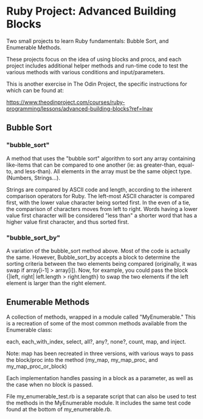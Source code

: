 # Ruby Project: Advanced Building Blocks
Two small projects to learn Ruby fundamentals: Bubble Sort, and Enumerable Methods.

These projects focus on the idea of using blocks and procs, and each project includes additional helper methods and run-time code to test the various methods with various conditions and input/parameters.

This is another exercise in The Odin Project, the specific instructions for which can be found at:

https://www.theodinproject.com/courses/ruby-programming/lessons/advanced-building-blocks?ref=lnav


## Bubble Sort

### "bubble_sort"
A method that uses the "bubble sort" algorithm to sort any array containing like-items that can be compared to one another (ie: as greater-than, equal-to, and less-than).  All elements in the array must be the same object type. (Numbers, Strings...).

Strings are compared by ASCII code and length, according to the inherent comparison operators for Ruby.  The left-most ASCII character is compared first, with the lower value character being sorted first.  In the even of a tie, the comparison of characters moves from left to right.  Words having a lower value first character will be considered "less than" a shorter word that has a higher value first character, and thus sorted first.

### "bubble_sort_by"
A variation of the bubble_sort method above.  Most of the code is actually the same. However, Bubble_sort_by accepts a block to determine the sorting criteria between the two elements being compared (originally, it was swap if array[i-1] > array[i]).
Now, for example, you could pass the block {|left, right| left.length > right.length} to swap the two elements if the left element is larger than the right element.

## Enumerable Methods
A collection of methods, wrapped in a module called "MyEnumerable."  This is a recreation of some of the most common methods available from the Enumerable class:

each, each_with_index, select, all?, any?, none?, count, map, and inject.

Note: map has been recreated in three versions, with various ways to pass the block/proc into the method (my_map, my_map_proc, and my_map_proc_or_block)

Each implementation handles passing in a block as a parameter, as well as the case when no block is passed.

File my_enumerable_test.rb is a separate script that can also be used to test the methods in the MyEnumerable module.  It includes the same test code found at the bottom of my_enumerable.rb.
